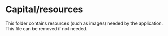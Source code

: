 # Capital/resources

This folder contains resources (such as images) needed by the application. This file can
be removed if not needed.
